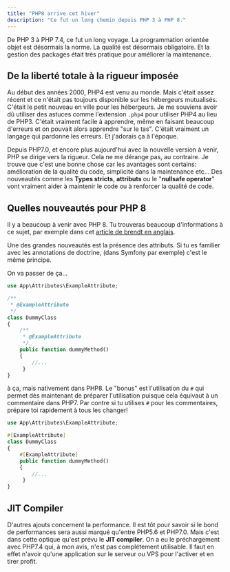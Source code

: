```yaml
---
title: "PHP8 arrive cet hiver"
description: "Ce fut un long chemin depuis PHP 3 à PHP 8."
---
```


De PHP 3 à PHP 7.4, ce fut un long voyage. La programmation orientée objet est désormais la norme. La qualité est désormais obligatoire. Et la gestion des packages était très pratique pour améliorer la maintenance.

## De la liberté totale à la rigueur imposée

Au début des années 2000, PHP4 est venu au monde. Mais c'était assez récent et ce n'était pas toujours disponible sur les hébergeurs mutualisés. C'était le petit nouveau en ville pour les hébergeurs. Je me souviens avoir dû utiliser des astuces comme l'extension `.php4` pour utiliser PHP4 au lieu de PHP3. C'était vraiment facile à apprendre, même en faisant beaucoup d'erreurs et on pouvait alors apprendre "sur le tas". C'était vraiment un langage qui pardonne les erreurs. Et j'adorais ça à l'époque.

Depuis PHP7.0, et encore plus aujourd'hui avec la nouvelle version à venir, PHP se dirige vers la rigueur. Cela ne me dérange pas, au contraire. Je trouve que c'est une bonne chose car les avantages sont certains: amélioration de la qualité du code, simplicité dans la maintenance etc... Des nouveautés comme les **Types stricts**, **attributs** ou le "**nullsafe operator**" vont vraiment aider à maintenir le code ou à renforcer la qualité de code.

## Quelles nouveautés pour PHP 8

Il y a beaucoup à venir avec PHP 8. Tu trouveras beaucoup d'informations à ce sujet, par exemple dans cet [article de brendt en anglais](https://stitcher.io/blog/new-in-php-8).

Une des grandes nouveautés est la présence des attributs. Si tu es familier avec les annotations de doctrine, (dans Symfony par exemple) c'est le même principe.

On va passer de ça...

```php
use App\Attributes\ExampleAttribute;

/**
 * @ExampleAttribute
 */
class DummyClass
{
    /**
     * @ExampleAttribute
     */
    public function dummyMethod()
    {
        //...
     }
}
```

à ça, mais nativement dans PHP8. Le "bonus" est l'utilisation du `#` qui permet dès maintenant de préparer l'utilisation puisque cela équivaut à un commentaire dans PHP7. Par contre si tu utilises `#` pour les commentaires, prépare toi rapidement à tous les changer!

```php
use App\Attributes\ExampleAttribute;

#[ExampleAttribute]
class DummyClass
{
    #[ExampleAttribute]
    public function dummyMethod()
    {
        //...
     }
}
```

## JIT Compiler

D'autres ajouts concernent la performance. Il est tôt pour savoir si le bond de performances sera aussi marqué qu'entre PHP5.6 et PHP7.0. Mais c'est dans cette optique qu'est prévu le **JIT compiler**. On a eu le préchargement avec PHP7.4 qui, à mon avis, n'est pas complétement utilisable. Il faut en effet n'avoir qu'une application sur le serveur ou VPS pour l'activer et en tirer profit.
